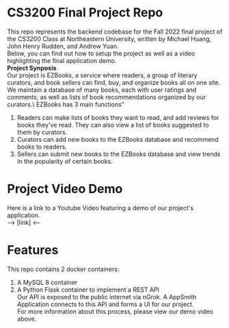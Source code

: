 # CS3200 Final Project Repo
This repo represents the backend codebase for the Fall 2022 final project of the CS3200 Class at Northeastern University,
written by Michael Huang, John Henry Rudden, and Andrew Yuan.\
Below, you can find out how to setup the project as well as a video highlighting the final application demo.\
**Project Synposis**\
Our project is EZBooks, a service where readers, a group of literary curators, and book sellers can find, buy, and organize books all on one site. We maintain a database of many books, each with user ratings and comments, as well as lists of book recommendations organized by our curators.\ EZBooks has 3 main functions"
1. Readers can make lists of books they want to read, and add reviews for books they've read. They can also view a list of books suggested to them by curators.
1. Curators can add new books to the EZBooks database and recommend books to readers.
1. Sellers can submit new books to the EZBooks database and view trends in the popularity of certain books.


# Project Video Demo
Here is a link to a Youtube Video featuring a demo of our project's application.\
--> [link] <--

# Features
This repo contains 2 docker containers: 
1. A MySQL 8 container
1. A Python Flask container to implement a REST API  
Our API is exposed to the public internet via nGrok. A AppSmith Application connects to this API and forms a UI for our project.\
For more information about this process, please view our demo video above.




